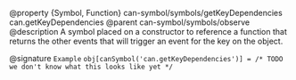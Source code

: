 @property {Symbol, Function} can-symbol/symbols/getKeyDependencies can.getKeyDependencies
@parent can-symbol/symbols/observe
@description A symbol placed on a constructor to reference a function that returns the other events that will trigger an event for the key on the object.

@signature `Example` `obj[canSymbol('can.getKeyDependencies')] = /* TODO we don't know what this looks like yet */`
